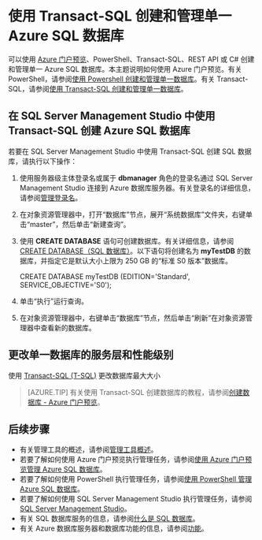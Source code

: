<properties
    pageTitle="T-SQL：创建和管理单一 Azure SQL 数据库 | Azure"
    description="快速参考：如何使用 Azure 门户预览创建和管理单一 Azure SQL 数据库"
    services="sql-database"
    documentationcenter=""
    author="CarlRabeler"
    manager="jhubbard"
    editor="" />
<tags
    ms.service="sql-database"
    ms.custom="single databases"
    ms.devlang="NA"
    ms.workload="data-management"
    ms.topic="article"
    ms.tgt_pltfrm="NA"
    ms.date="02/06/2017"
    wacn.date="03/24/2017"
    ms.author="carlrab" />  


# 使用 Transact-SQL 创建和管理单一 Azure SQL 数据库

可以使用 [Azure 门户预览](https://portal.azure.cn/)、PowerShell、Transact-SQL、REST API 或 C# 创建和管理单一 Azure SQL 数据库。本主题说明如何使用 Azure 门户预览。有关 PowerShell，请参阅[使用 Powershell 创建和管理单一数据库](/documentation/articles/sql-database-manage-single-databases-powershell/)。有关 Transact-SQL，请参阅[使用 Transact-SQL 创建和管理单一数据库](/documentation/articles/sql-database-manage-single-databases-tsql/)。

## 在 SQL Server Management Studio 中使用 Transact-SQL 创建 Azure SQL 数据库

若要在 SQL Server Management Studio 中使用 Transact-SQL 创建 SQL 数据库，请执行以下操作：

1. 使用服务器级主体登录名或属于 **dbmanager** 角色的登录名通过 SQL Server Management Studio 连接到 Azure 数据库服务器。有关登录名的详细信息，请参阅[管理登录名](/documentation/articles/sql-database-manage-logins/)。
2. 在对象资源管理器中，打开“数据库”节点，展开“系统数据库”文件夹，右键单击“master”，然后单击“新建查询”。
3. 使用 **CREATE DATABASE** 语句可创建数据库。有关详细信息，请参阅 [CREATE DATABASE（SQL 数据库）](https://msdn.microsoft.com/zh-cn/library/dn268335.aspx)。以下语句将创建名为 **myTestDB** 的数据库，并指定它是默认大小上限为 250 GB 的“标准 S0 版本”数据库。
  
      CREATE DATABASE myTestDB
      (EDITION='Standard',
       SERVICE_OBJECTIVE='S0');

4. 单击“执行”运行查询。
5. 在对象资源管理器中，右键单击“数据库”节点，然后单击“刷新”在对象资源管理器中查看新的数据库。


## 更改单一数据库的服务层和性能级别
使用 [Transact-SQL (T-SQL)](https://msdn.microsoft.com/zh-cn/library/mt574871.aspx) 更改数据库最大大小

> [AZURE.TIP]
>有关使用 Transact-SQL 创建数据库的教程，请参阅[创建数据库 - Azure 门户预览](/documentation/articles/sql-database-get-started/)。
>

## 后续步骤
* 有关管理工具的概述，请参阅[管理工具概述](/documentation/articles/sql-database-manage-overview/)。
* 若要了解如何使用 Azure 门户预览执行管理任务，请参阅[使用 Azure 门户预览管理 Azure SQL 数据库](/documentation/articles/sql-database-manage-portal/)。
* 若要了解如何使用 PowerShell 执行管理任务，请参阅[使用 PowerShell 管理 Azure SQL 数据库](/documentation/articles/sql-database-manage-powershell/)。
* 若要了解如何使用 SQL Server Management Studio 执行管理任务，请参阅 [SQL Server Management Studio](/documentation/articles/sql-database-manage-azure-ssms/)。
* 有关 SQL 数据库服务的信息，请参阅[什么是 SQL 数据库](/documentation/articles/sql-database-technical-overview/)。
* 有关 Azure 数据库服务器和数据库功能的信息，请参阅[功能](/documentation/articles/sql-database-features/)。

<!---HONumber=Mooncake_0320_2017-->